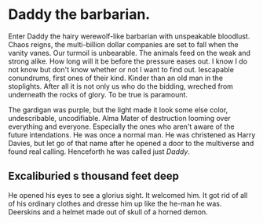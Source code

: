 # Daddy the barbarian.

Enter Daddy the hairy werewolf-like barbarian with unspeakable bloodlust. Chaos reigns, the multi-billion dollar companies are set to fall when the vanity vanes. Our turmoil is unbearable. The animals feed on the weak and strong alike. How long will it be before the pressure eases out. I know I do not know but don't know whether or not I want to find out. Iescapable conundrums, first ones of their kind. Kinder than an old man in the stoplights. After all it is not only us who do the bidding, wreched from underneath the rocks of glory. To be true is paramount.

The gardigan was purple, but the light made it look some else color, undescribable, uncodifiable. Alma Mater of destruction looming over everything and everyone. Especially the ones who aren't aware of the future intendations. He was once a normal man. He was christened as Harry Davies, but let go of that name after he opened a door to the multiverse and found real calling. Henceforth he was called just _Daddy_.

## Excaliburied s thousand feet deep

He opened his eyes to see a glorius sight. It welcomed him. It got rid of all of his ordinary clothes and dresse him up like the he-man he was. Deerskins and a helmet made out of skull of a horned demon.
